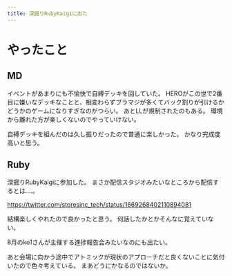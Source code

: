 ```yaml
---
title: 深掘りRubyKaigiに出た
---
```


# やったこと

## MD

イベントがあまりにも不愉快で自縛デッキを回していた。
HEROがこの世で2番目に嫌いなデッキなことと、相変わらずブラマジが多くてバック割りが引けるかどうかのゲームになりすぎなのがつらい。
あとLLが規制されたのもある。
環境から離れた方が楽しくないのでやっていけない。

自縛デッキを組んだのは久し振りだったので普通に楽しかった。
かなり完成度高いと思う。

## Ruby

深掘りRubyKaigiに参加した。
まさか配信スタジオみたいなところから配信するとは‥‥。

<https://twitter.com/storesinc_tech/status/1669268402110894081>

結構楽しくやれたので良かったと思う。
何話したかとかそんなに覚えていない。

8月のko1さんが主催する進捗報告会みたいなのにも出たい。

あと会場に向かう途中でアトミックが現状のアプローチだと良くないことに気付いたので色々考えている。
まあどうにかなるのではないか。
